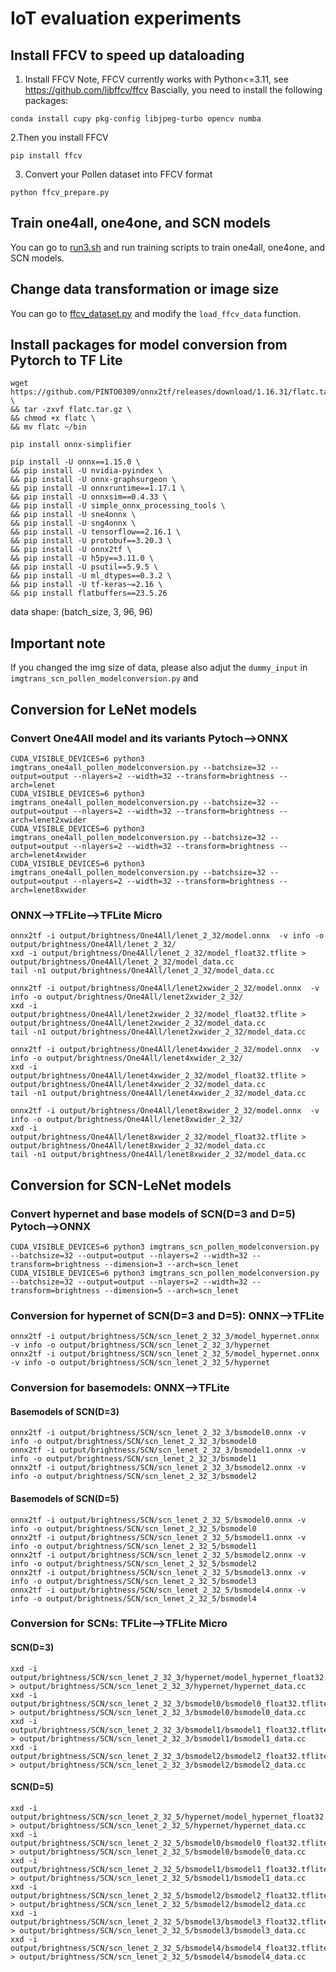 

# IoT evaluation experiments


## Install FFCV to speed up dataloading

1. Install FFCV
Note, FFCV currently works with Python<=3.11, see https://github.com/libffcv/ffcv
Bascially, you need to install the following packages:

```Shell
conda install cupy pkg-config libjpeg-turbo opencv numba
```

2.Then you install FFCV

```Shell
pip install ffcv
```

3. Convert your Pollen dataset into FFCV format

```Shell
python ffcv_prepare.py
```

## Train one4all, one4one, and SCN models

You can go to [run3.sh](run3.sh) and run training scripts to train one4all, one4one, and SCN models.

## Change data transformation or image size

You can go to [ffcv_dataset.py](ffcv_dataset.py) and modify the  `load_ffcv_data` function.

## Install packages for model conversion from Pytorch to TF Lite


```Shell
wget https://github.com/PINTO0309/onnx2tf/releases/download/1.16.31/flatc.tar.gz \
&& tar -zxvf flatc.tar.gz \
&& chmod +x flatc \
&& mv flatc ~/bin
```

```Shell
pip install onnx-simplifier
```

```Shell
pip install -U onnx==1.15.0 \
&& pip install -U nvidia-pyindex \
&& pip install -U onnx-graphsurgeon \
&& pip install -U onnxruntime==1.17.1 \
&& pip install -U onnxsim==0.4.33 \
&& pip install -U simple_onnx_processing_tools \
&& pip install -U sne4onnx \
&& pip install -U sng4onnx \
&& pip install -U tensorflow==2.16.1 \
&& pip install -U protobuf==3.20.3 \
&& pip install -U onnx2tf \
&& pip install -U h5py==3.11.0 \
&& pip install -U psutil==5.9.5 \
&& pip install -U ml_dtypes==0.3.2 \
&& pip install -U tf-keras~=2.16 \
&& pip install flatbuffers==23.5.26
```

data shape: (batch_size, 3, 96, 96)

## Important note

If you changed the img size of data, please also adjut the   `dummy_input` in `imgtrans_scn_pollen_modelconversion.py` and 

## Conversion for LeNet models

### Convert One4All model and its variants Pytoch-->ONNX
```Shell
CUDA_VISIBLE_DEVICES=6 python3 imgtrans_one4all_pollen_modelconversion.py --batchsize=32 --output=output --nlayers=2 --width=32 --transform=brightness --arch=lenet
CUDA_VISIBLE_DEVICES=6 python3 imgtrans_one4all_pollen_modelconversion.py --batchsize=32 --output=output --nlayers=2 --width=32 --transform=brightness --arch=lenet2xwider
CUDA_VISIBLE_DEVICES=6 python3 imgtrans_one4all_pollen_modelconversion.py --batchsize=32 --output=output --nlayers=2 --width=32 --transform=brightness --arch=lenet4xwider
CUDA_VISIBLE_DEVICES=6 python3 imgtrans_one4all_pollen_modelconversion.py --batchsize=32 --output=output --nlayers=2 --width=32 --transform=brightness --arch=lenet8xwider
```

### ONNX-->TFLite-->TFLite Micro
```Shell
onnx2tf -i output/brightness/One4All/lenet_2_32/model.onnx  -v info -o output/brightness/One4All/lenet_2_32/
xxd -i output/brightness/One4All/lenet_2_32/model_float32.tflite > output/brightness/One4All/lenet_2_32/model_data.cc
tail -n1 output/brightness/One4All/lenet_2_32/model_data.cc

onnx2tf -i output/brightness/One4All/lenet2xwider_2_32/model.onnx  -v info -o output/brightness/One4All/lenet2xwider_2_32/
xxd -i output/brightness/One4All/lenet2xwider_2_32/model_float32.tflite > output/brightness/One4All/lenet2xwider_2_32/model_data.cc
tail -n1 output/brightness/One4All/lenet2xwider_2_32/model_data.cc

onnx2tf -i output/brightness/One4All/lenet4xwider_2_32/model.onnx  -v info -o output/brightness/One4All/lenet4xwider_2_32/
xxd -i output/brightness/One4All/lenet4xwider_2_32/model_float32.tflite > output/brightness/One4All/lenet4xwider_2_32/model_data.cc
tail -n1 output/brightness/One4All/lenet4xwider_2_32/model_data.cc

onnx2tf -i output/brightness/One4All/lenet8xwider_2_32/model.onnx  -v info -o output/brightness/One4All/lenet8xwider_2_32/
xxd -i output/brightness/One4All/lenet8xwider_2_32/model_float32.tflite > output/brightness/One4All/lenet8xwider_2_32/model_data.cc
tail -n1 output/brightness/One4All/lenet8xwider_2_32/model_data.cc
```


## Conversion for SCN-LeNet models

### Convert hypernet and base models of  SCN(D=3 and D=5) Pytoch-->ONNX

```Shell
CUDA_VISIBLE_DEVICES=6 python3 imgtrans_scn_pollen_modelconversion.py --batchsize=32 --output=output --nlayers=2 --width=32 --transform=brightness --dimension=3 --arch=scn_lenet
CUDA_VISIBLE_DEVICES=6 python3 imgtrans_scn_pollen_modelconversion.py --batchsize=32 --output=output --nlayers=2 --width=32 --transform=brightness --dimension=5 --arch=scn_lenet
```

### Conversion for hypernet of SCN(D=3 and D=5): ONNX-->TFLite

```Shell
onnx2tf -i output/brightness/SCN/scn_lenet_2_32_3/model_hypernet.onnx -v info -o output/brightness/SCN/scn_lenet_2_32_3/hypernet
onnx2tf -i output/brightness/SCN/scn_lenet_2_32_5/model_hypernet.onnx -v info -o output/brightness/SCN/scn_lenet_2_32_5/hypernet
```

### Conversion for basemodels: ONNX-->TFLite

#### Basemodels of SCN(D=3)
```Shell
onnx2tf -i output/brightness/SCN/scn_lenet_2_32_3/bsmodel0.onnx -v info -o output/brightness/SCN/scn_lenet_2_32_3/bsmodel0
onnx2tf -i output/brightness/SCN/scn_lenet_2_32_3/bsmodel1.onnx -v info -o output/brightness/SCN/scn_lenet_2_32_3/bsmodel1
onnx2tf -i output/brightness/SCN/scn_lenet_2_32_3/bsmodel2.onnx -v info -o output/brightness/SCN/scn_lenet_2_32_3/bsmodel2
```

#### Basemodels of SCN(D=5) 

```Shell
onnx2tf -i output/brightness/SCN/scn_lenet_2_32_5/bsmodel0.onnx -v info -o output/brightness/SCN/scn_lenet_2_32_5/bsmodel0
onnx2tf -i output/brightness/SCN/scn_lenet_2_32_5/bsmodel1.onnx -v info -o output/brightness/SCN/scn_lenet_2_32_5/bsmodel1
onnx2tf -i output/brightness/SCN/scn_lenet_2_32_5/bsmodel2.onnx -v info -o output/brightness/SCN/scn_lenet_2_32_5/bsmodel2
onnx2tf -i output/brightness/SCN/scn_lenet_2_32_5/bsmodel3.onnx -v info -o output/brightness/SCN/scn_lenet_2_32_5/bsmodel3
onnx2tf -i output/brightness/SCN/scn_lenet_2_32_5/bsmodel4.onnx -v info -o output/brightness/SCN/scn_lenet_2_32_5/bsmodel4
```

### Conversion for SCNs: TFLite-->TFLite Micro

#### SCN(D=3)
```Shell
xxd -i output/brightness/SCN/scn_lenet_2_32_3/hypernet/model_hypernet_float32.tflite > output/brightness/SCN/scn_lenet_2_32_3/hypernet/hypernet_data.cc
xxd -i output/brightness/SCN/scn_lenet_2_32_3/bsmodel0/bsmodel0_float32.tflite > output/brightness/SCN/scn_lenet_2_32_3/bsmodel0/bsmodel0_data.cc
xxd -i output/brightness/SCN/scn_lenet_2_32_3/bsmodel1/bsmodel1_float32.tflite > output/brightness/SCN/scn_lenet_2_32_3/bsmodel1/bsmodel1_data.cc
xxd -i output/brightness/SCN/scn_lenet_2_32_3/bsmodel2/bsmodel2_float32.tflite > output/brightness/SCN/scn_lenet_2_32_3/bsmodel2/bsmodel2_data.cc
```

#### SCN(D=5)
```Shell
xxd -i output/brightness/SCN/scn_lenet_2_32_5/hypernet/model_hypernet_float32.tflite > output/brightness/SCN/scn_lenet_2_32_5/hypernet/hypernet_data.cc
xxd -i output/brightness/SCN/scn_lenet_2_32_5/bsmodel0/bsmodel0_float32.tflite > output/brightness/SCN/scn_lenet_2_32_5/bsmodel0/bsmodel0_data.cc
xxd -i output/brightness/SCN/scn_lenet_2_32_5/bsmodel1/bsmodel1_float32.tflite > output/brightness/SCN/scn_lenet_2_32_5/bsmodel1/bsmodel1_data.cc
xxd -i output/brightness/SCN/scn_lenet_2_32_5/bsmodel2/bsmodel2_float32.tflite > output/brightness/SCN/scn_lenet_2_32_5/bsmodel2/bsmodel2_data.cc
xxd -i output/brightness/SCN/scn_lenet_2_32_5/bsmodel3/bsmodel3_float32.tflite > output/brightness/SCN/scn_lenet_2_32_5/bsmodel3/bsmodel3_data.cc
xxd -i output/brightness/SCN/scn_lenet_2_32_5/bsmodel4/bsmodel4_float32.tflite > output/brightness/SCN/scn_lenet_2_32_5/bsmodel4/bsmodel4_data.cc
```
